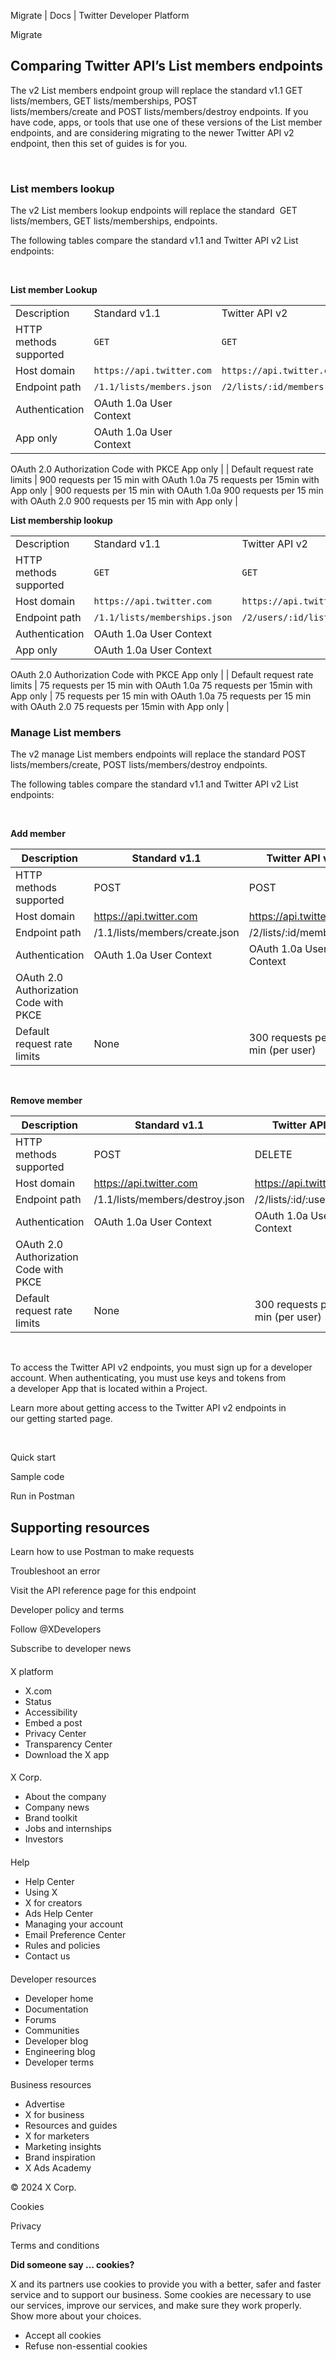



Migrate | Docs | Twitter Developer Platform 





































































































Migrate



Comparing Twitter API’s List members endpoints
----------------------------------------------


The v2 List members endpoint group will replace the standard v1.1 GET lists/members, GET lists/memberships, POST lists/members/create and POST lists/members/destroy endpoints. If you have code, apps, or tools that use one of these versions of the List member endpoints, and are considering migrating to the newer Twitter API v2 endpoint, then this set of guides is for you. 


 


### List members lookup


The v2 List members lookup endpoints will replace the standard  GET lists/members, GET lists/memberships, endpoints.


The following tables compare the standard v1.1 and Twitter API v2 List endpoints:


 


**List member Lookup**




|  |  |  |
| --- | --- | --- |
| Description | Standard v1.1 | Twitter API v2 |
| HTTP methods supported | `GET` | `GET` |
| Host domain | `https://api.twitter.com` | `https://api.twitter.com` |
| Endpoint path | `/1.1/lists/members.json` | `/2/lists/:id/members` |
| Authentication | OAuth 1.0a User Context
App only | OAuth 1.0a User Context
OAuth 2.0 Authorization Code with PKCE
App only |
| Default request rate limits | 900 requests per 15 min with OAuth 1.0a
75 requests per 15min with App only | 900 requests per 15 min with OAuth 1.0a
900 requests per 15 min with OAuth 2.0
900 requests per 15 min with App only |


**List membership lookup**




|  |  |  |
| --- | --- | --- |
| Description | Standard v1.1 | Twitter API v2 |
| HTTP methods supported | `GET` | `GET` |
| Host domain | `https://api.twitter.com` | `https://api.twitter.com` |
| Endpoint path | `/1.1/lists/memberships.json` | `/2/users/:id/list_memberships` |
| Authentication | OAuth 1.0a User Context
App only | OAuth 1.0a User Context
OAuth 2.0 Authorization Code with PKCE
App only |
| Default request rate limits | 75 requests per 15 min with OAuth 1.0a
75 requests per 15min with App only | 75 requests per 15 min with OAuth 1.0a
75 requests per 15 min with OAuth 2.0
75 requests per 15min with App only |


### 


### Manage List members


The v2 manage List members endpoints will replace the standard POST lists/members/create, POST lists/members/destroy endpoints.


The following tables compare the standard v1.1 and Twitter API v2 List endpoints:


 


**Add member**




| Description | Standard v1.1 | Twitter API v2 |
| --- | --- | --- |
| HTTP methods supported | POST | POST |
| Host domain | https://api.twitter.com | https://api.twitter.com |
| Endpoint path | /1.1/lists/members/create.json | /2/lists/:id/members |
| Authentication | OAuth 1.0a User Context | OAuth 1.0a User Context
OAuth 2.0 Authorization Code with PKCE |
| Default request rate limits | None | 300 requests per 15 min (per user) |


 


**Remove member**




| Description | Standard v1.1 | Twitter API v2 |
| --- | --- | --- |
| HTTP methods supported | POST | DELETE |
| Host domain | https://api.twitter.com | https://api.twitter.com |
| Endpoint path | /1.1/lists/members/destroy.json | /2/lists/:id/:user\_id |
| Authentication | OAuth 1.0a User Context | OAuth 1.0a User Context
OAuth 2.0 Authorization Code with PKCE |
| Default request rate limits | None | 300 requests per 15 min (per user) |






 


To access the Twitter API v2 endpoints, you must sign up for a developer account. When authenticating, you must use keys and tokens from a developer App that is located within a Project. 


Learn more about getting access to the Twitter API v2 endpoints in our getting started page.


 









Quick start


Sample code


Run in Postman

















Supporting resources
--------------------






Learn how to use Postman to make requests


Troubleshoot an error


Visit the API reference page for this endpoint

























Developer policy and terms


Follow @XDevelopers


Subscribe to developer news












#### 
 X platform


* X.com
* Status
* Accessibility
* Embed a post
* Privacy Center
* Transparency Center
* Download the X app




#### 
 X Corp.


* About the company
* Company news
* Brand toolkit
* Jobs and internships
* Investors




#### 
 Help


* Help Center
* Using X
* X for creators
* Ads Help Center
* Managing your account
* Email Preference Center
* Rules and policies
* Contact us




#### 
 Developer resources


* Developer home
* Documentation
* Forums
* Communities
* Developer blog
* Engineering blog
* Developer terms




#### 
 Business resources


* Advertise
* X for business
* Resources and guides
* X for marketers
* Marketing insights
* Brand inspiration
* X Ads Academy









 © 2024 X Corp.
 


Cookies


Privacy


Terms and conditions






















**Did someone say … cookies?**  
  


 X and its partners use cookies to provide you with a better, safer and
 faster service and to support our business. Some cookies are necessary to use
 our services, improve our services, and make sure they work properly.
 Show more about your choices.


 




* Accept all cookies
* Refuse non-essential cookies















